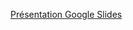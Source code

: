 [Présentation Google Slides](https://docs.google.com/presentation/d/1cm8G0IrKLqfsjCbakN8IR9TFUh4CRyZbAUGFTE4q5WM/edit?usp=share_link)

<!-- <iframe src="https://docs.google.com/presentation/d/e/2PACX-1vSKqsRd2Z_4kEnnwez6PjP6SVJZVqPhb9xtindYw3WFuoJNQWGJFgUUytsZdnFKYUadDTmnQzO_Q6Jp/embed?start=false&loop=false&delayms=5000" frameborder="0" width="960" height="569" allowfullscreen="true" mozallowfullscreen="true" webkitallowfullscreen="true"></iframe> -->
